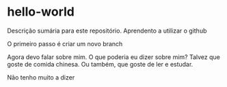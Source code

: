 # hello-world
Descrição sumária para este repositório. Aprendento a utilizar o github

O primeiro passo é criar um novo branch

Agora devo falar sobre mim.
O que poderia eu dizer sobre mim?
Talvez que goste de comida chinesa.
Ou também, que goste de ler e estudar.

Não tenho muito a dizer
